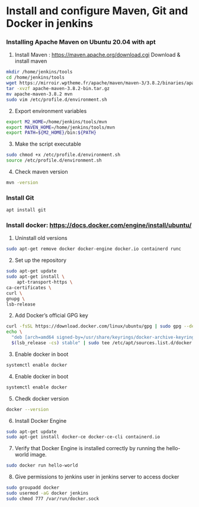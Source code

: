 # Install and configure Maven, Git and Docker in jenkins 
### Installing Apache Maven on Ubuntu 20.04 with apt
1. Install Maven : https://maven.apache.org/download.cgi
Download & install maven
```sh
mkdir /home/jenkins/tools
cd /home/jenkins/tools
wget https://mirroir.wptheme.fr/apache/maven/maven-3/3.8.2/binaries/apache-maven-3.8.2-bin.tar.gz
tar -xvzf apache-maven-3.8.2-bin.tar.gz
mv apache-maven-3.8.2 mvn
sudo vim /etc/profile.d/environment.sh
```
2. Export environment variables
```sh
export M2_HOME=/home/jenkins/tools/mvn
export MAVEN_HOME=/home/jenkins/tools/mvn
export PATH=${M2_HOME}/bin:${PATH}
```
3. Make the script executable
```sh
sudo chmod +x /etc/profile.d/environment.sh
source /etc/profile.d/environment.sh
```
4. Check maven version
```sh
mvn -version
```
### Install Git
```sh
apt install git 
```
### Install docker: https://docs.docker.com/engine/install/ubuntu/
1. Uninstall old versions
```sh
sudo apt-get remove docker docker-engine docker.io containerd runc
```
2. Set up the repository
```sh
sudo apt-get update
sudo apt-get install \
    apt-transport-https \
ca-certificates \
curl \
gnupg \
lsb-release
```
2.	Add Docker’s official GPG key
```sh
curl -fsSL https://download.docker.com/linux/ubuntu/gpg | sudo gpg --dearmor -o /usr/share/keyrings/docker-archive-keyring.gpg
echo \
  "deb [arch=amd64 signed-by=/usr/share/keyrings/docker-archive-keyring.gpg] https://download.docker.com/linux/ubuntu \
  $(lsb_release -cs) stable" | sudo tee /etc/apt/sources.list.d/docker.list > /dev/null
```
3.	Enable docker in boot
```sh
systemctl enable docker
```
4.	Enable docker in boot
```sh
systemctl enable docker
```
5. Chedk docker version
```sh
docker --version
```
6. Install Docker Engine
```sh
sudo apt-get update
sudo apt-get install docker-ce docker-ce-cli containerd.io
```
7. Verify that Docker Engine is installed correctly by running the hello-world image.
```sh
sudo docker run hello-world
```
8. Give permissions to jenkins user in jenkins server to access docker
```sh
sudo groupadd docker
sudo usermod -aG docker jenkins
sudo chmod 777 /var/run/docker.sock
```













